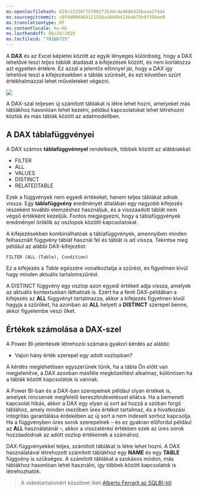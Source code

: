 ```yaml
---
ms.openlocfilehash: 629c53358f757002f2b3dcda468641bbaaa2f4d4
ms.sourcegitcommit: c0f4d00d483121556a1646b413bab75b9f309ae9
ms.translationtype: HT
ms.contentlocale: hu-HU
ms.lasthandoff: 08/29/2019
ms.locfileid: "70166725"
---
```

A **DAX** és az Excel képletei között az egyik lényeges különbség, hogy a DAX lehetővé teszi *teljes táblák* átadását a kifejezések között, és nem korlátozza azt egyetlen értékre. Ez azzal a jelentős előnnyel jár, hogy a DAX így lehetővé teszi a kifejezésekben a táblák szűrését, és ezt követően szűrt értékhalmazzal lehet műveleteket végezni.

![](media/7-6-dax-tables-and-filtering/dax-tables-filtering_1.png)

A DAX-szal teljesen új számított táblákat is létre lehet hozni, amelyeket más táblákhoz hasonlóan lehet kezelni, például kapcsolatokat lehet létrehozni köztük és más táblák között az adatmodellben.

## <a name="dax-table-functions"></a>A DAX táblafüggvényei
A DAX számos **táblafüggvénnyel** rendelkezik, többek között az alábbiakkal:

* FILTER
* ALL
* VALUES
* DISTINCT
* RELATEDTABLE

Ezek a függvények nem egyedi értékeket, hanem teljes táblákat adnak vissza. Egy **táblafüggvény** eredményét általában egy nagyobb kifejezés részeként további elemzéshez használjuk, és a visszaadott táblát nem végső értékként kezeljük. Fontos megjegyezni, hogy a táblafüggvények eredményei öröklik az oszlopok közötti kapcsolatokat.

A kifejezésekben kombinálhatóak a táblafüggvények, amennyiben minden felhasznált függvény táblát használ fel és táblát is ad vissza. Tekintse meg például az alábbi DAX-kifejezést:

    FILTER (ALL (Table), Condition)

Ez a kifejezés a *Table* egészére vonatkoztatja a szűrést, és figyelmen kívül hagy minden aktuális tartalomszűrést.

A DISTINCT függvény egy oszlop azon egyedi értékeit adja vissza, amelyek az aktuális kontextusban láthatóak is. Ezért ha a fenti DAX-példában a kifejezés az **ALL** függvényt tartalmazza, akkor a kifejezés figyelmen kívül hagyja a szűrőket, ha azonban az **ALL** helyett a **DISTINCT** szerepel benne, akkor figyelembe veszi őket.

## <a name="counting-values-with-dax"></a>Értékek számolása a DAX-szel
A Power BI-jelentések létrehozói számára gyakori kérdés az alábbi:

* Vajon hány érték szerepel egy adott oszlopban?

A kérdés meglehetősen egyszerűnek tűnik, ha a tábla Ön előtt van megjelenítve, a DAX azonban másféle megközelítést alkalmaz, különösen ha a táblák között kapcsolatok is vannak.

A Power BI-ban és a DAX-ban szerepelnek például olyan értékek is, amelyek nincsenek megfelelő keresztindexeléssel ellátva. Ha a bemeneti kapcsolat hibás, akkor a DAX egy olyan új sort ad hozzá a szóban forgó táblához, amely minden mezőben üres értéket tartalmaz, és a hivatkozási integritás garantálása érdekében az új sort a nem indexelt sorhoz kapcsolja. Ha a függvényben üres sorok szerepelnek – és ez gyakran előfordul például az **ALL** használatánál –, akkor a visszatérési értékben ezek az üres sorok hozzáadódnak az adott oszlop értékeinek a számához.

DAX-függvényekkel teljes, számított táblákat is létre lehet hozni. A DAX használatával létrehozott számított táblákhoz egy **NAME** és egy **TABLE** függvény is szükséges. A számított táblákat a szokásos módon, más táblákhoz hasonlóan lehet használni, így többek között kapcsolatok is létrehozhatók.

> A videótartalomért köszönet illeti [Alberto Ferrarit az SQLBI-tól](http://www.sqlbi.com/learning-dax)
> 
> 


